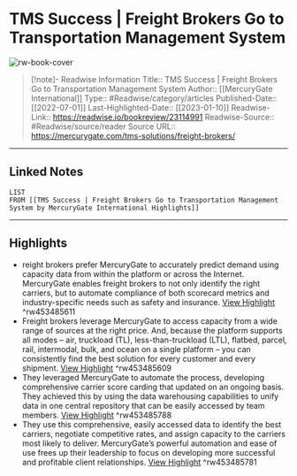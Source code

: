 # TMS Success | Freight Brokers Go to Transportation Management System

![rw-book-cover](https://mercurygate.com/wp-content/uploads/2021/10/FreightBrokersPage.png)
<br>
>[!note]- Readwise Information
>Title:: TMS Success | Freight Brokers Go to Transportation Management System
>Author:: [[MercuryGate International]]
>Type:: #Readwise/category/articles
>Published-Date:: [[2022-07-01]]
>Last-Highlighted-Date:: [[2023-01-10]]
>Readwise-Link:: https://readwise.io/bookreview/23114991
>Readwise-Source:: #Readwise/source/reader
>Source URL:: https://mercurygate.com/tms-solutions/freight-brokers/
--- 

## Linked Notes
```dataview
LIST
FROM [[TMS Success | Freight Brokers Go to Transportation Management System by MercuryGate International Highlights]]
```

---

## Highlights
- reight brokers prefer MercuryGate to accurately predict demand using capacity data from within the platform or across the Internet. MercuryGate enables freight brokers to not only identify the right carriers, but to automate compliance of both scorecard metrics and industry-specific needs such as safety and insurance. [View Highlight](https://readwise.io/open/453485611) ^rw453485611
- Freight brokers leverage MercuryGate to access capacity from a wide range of sources at the right price. And, because the platform supports all modes – air, truckload (TL), less-than-truckload (LTL), flatbed, parcel, rail, intermodal, bulk, and ocean on a single platform – you can consistently find the best solution for every customer and every shipment. [View Highlight](https://readwise.io/open/453485609) ^rw453485609
- They leveraged MercuryGate to automate the process, developing comprehensive carrier score carding that updated on an ongoing basis. They achieved this by using the data warehousing capabilities to unify data in one central repository that can be easily accessed by team members. [View Highlight](https://readwise.io/open/453485788) ^rw453485788
- They use this comprehensive, easily accessed data to identify the best carriers, negotiate competitive rates, and assign capacity to the carriers most likely to deliver. MercuryGate’s powerful automation and ease of use frees up their leadership to focus on developing more successful and profitable client relationships. [View Highlight](https://readwise.io/open/453485781) ^rw453485781
